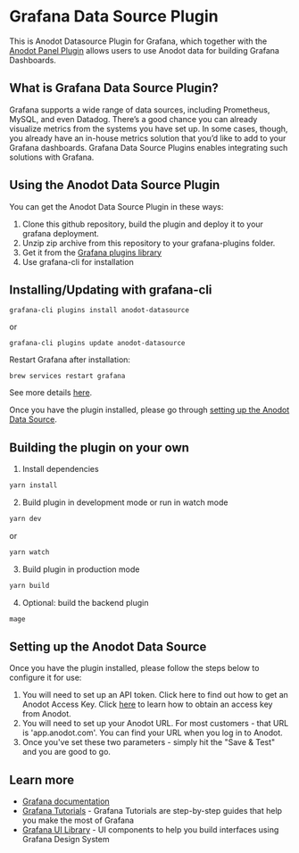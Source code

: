 # Grafana Data Source Plugin

This is Anodot Datasource Plugin for Grafana, which together with the [Anodot Panel Plugin](https://github.com/anodot/grafana-panel) allows users to use Anodot data for building Grafana Dashboards.

## What is Grafana Data Source Plugin?

Grafana supports a wide range of data sources, including Prometheus, MySQL, and even Datadog. There’s a good chance you can already visualize metrics from the systems you have set up. In some cases, though, you already have an in-house metrics solution that you’d like to add to your Grafana dashboards. Grafana Data Source Plugins enables integrating such solutions with Grafana.

## Using the Anodot Data Source Plugin

You can get the Anodot Data Source Plugin in these ways:

1. Clone this github repository, build the plugin and deploy it to your grafana deployment.
2. Unzip zip archive from this repository to your grafana-plugins folder.
3. Get it from the [Grafana plugins library](https://grafana.com/grafana/plugins/anodot-datasource)
4. Use grafana-cli for installation

## Installing/Updating with grafana-cli

```
grafana-cli plugins install anodot-datasource
```

or

```
grafana-cli plugins update anodot-datasource
```

Restart Grafana after installation:

```
brew services restart grafana
```

See more details [here](https://grafana.com/docs/grafana/latest/administration/cli/#plugins-commands).

Once you have the plugin installed, please go through [setting up the Anodot Data Source](https://github.com/anodot/grafana-datasource#setting-up-the-anodot-data-source).

## Building the plugin on your own

1. Install dependencies

```BASH
yarn install
```

2. Build plugin in development mode or run in watch mode

```BASH
yarn dev
```

or

```BASH
yarn watch
```

3. Build plugin in production mode

```BASH
yarn build
```

4. Optional: build the backend plugin
```BASH
mage
```

## Setting up the Anodot Data Source

Once you have the plugin installed, please follow the steps below to configure it for use:

1. You will need to set up an API token. Click here to find out how to get an Anodot Access Key. Click [here](https://support.anodot.com/hc/en-us/articles/360002631114-Token-Management-) to learn how to obtain an access key from Anodot.
2. You will need to set up your Anodot URL. For most customers - that URL is 'app.anodot.com'. You can find your URL when you log in to Anodot.
3. Once you've set these two parameters - simply hit the "Save & Test" and you are good to go.

## Learn more

- [Grafana documentation](https://grafana.com/docs/)
- [Grafana Tutorials](https://grafana.com/tutorials/) - Grafana Tutorials are step-by-step guides that help you make the most of Grafana
- [Grafana UI Library](https://developers.grafana.com/ui) - UI components to help you build interfaces using Grafana Design System
